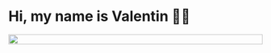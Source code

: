 <div style='display:flex;align-items:center'>
  <h1 style=''display:flex;align-items:center'>Hi, my name is Valentin 👋🏽</h1>
</div>
<div style='display:flex;align-items:center'>
  <img src='https://user-images.githubusercontent.com/74038190/225813708-98b745f2-7d22-48cf-9150-083f1b00d6c9.gif' style=' width: 100%'/>
</div>
